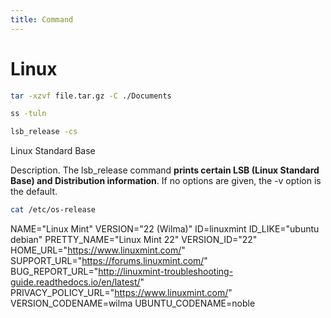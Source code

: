 ```yaml
---
title: Command
---
```



# Linux

```bash
tar -xzvf file.tar.gz -C ./Documents
```

```bash
ss -tuln
```

```bash
lsb_release -cs
```

Linux Standard Base

Description. The lsb_release command **prints certain LSB (Linux Standard Base) and Distribution information**. If no options are given, the -v option is the default.

```bash
cat /etc/os-release 
```
NAME="Linux Mint"
VERSION="22 (Wilma)"
ID=linuxmint
ID_LIKE="ubuntu debian"
PRETTY_NAME="Linux Mint 22"
VERSION_ID="22"
HOME_URL="https://www.linuxmint.com/"
SUPPORT_URL="https://forums.linuxmint.com/"
BUG_REPORT_URL="http://linuxmint-troubleshooting-guide.readthedocs.io/en/latest/"
PRIVACY_POLICY_URL="https://www.linuxmint.com/"
VERSION_CODENAME=wilma
UBUNTU_CODENAME=noble
